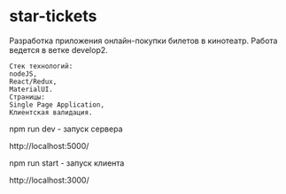 # star-tickets
Разработка приложения онлайн-покупки билетов в кинотеатр.
Работа ведется в ветке develop2.

	Стек технологий:
	nodeJS, 
	React/Redux, 
	MaterialUI.
	Страницы:
	Single Page Application,
	Клиентская валидация.
	
	

npm run dev - запуск сервера 

http://localhost:5000/

npm run start - запуск клиента 

http://localhost:3000/
